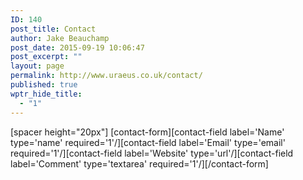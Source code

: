 ```yaml
---
ID: 140
post_title: Contact
author: Jake Beauchamp
post_date: 2015-09-19 10:06:47
post_excerpt: ""
layout: page
permalink: http://www.uraeus.co.uk/contact/
published: true
wptr_hide_title:
  - "1"
---
```

[spacer height="20px"] [contact-form][contact-field label='Name' type='name' required='1'/][contact-field label='Email' type='email' required='1'/][contact-field label='Website' type='url'/][contact-field label='Comment' type='textarea' required='1'/][/contact-form]